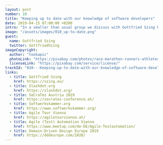 ```yaml
---
layout: post
number: 10
title: "Keeping up to date with our knowledge of software developers"
date: 2019-04-15 07:00:00 +0200
intro: "In a smaller than usual group we discuss with Gottfried Szing how we keep on the pulse of our craft and industry. This discussion leads us from Twitter feeds over local communities to the dislike of conferences as advertisements in disguise."
image: "/assets/images/010_up-to-date.png"
guest:
  name: Gottfried Szing
  twitter: GottfriedSzing
imageCopyright:
  author: "tookapic"
  photoLink: "https://pixabay.com/photos/race-marathon-runners-athletes-932254/"
  licenseLink: "https://pixabay.com/service/license/"
trackId: "010---Keeping-up-to-date-with-our-knowledge-of-software-developers-e3o4rl"
links:
  - title: Gottfried Szing
    href: https://szing.eu/
  - title: Slashdot.org
    href: https://slashdot.org/
  - title: SoCraTes Austria 2019
    href: https://socrates-conference.at/
  - title: Softwerkskammer.org
    href: https://www.softwerkskammer.org/
  - title: Agile Tour Vienna
    href: https://agiletourvienna.at/
  - title: Agile (Test) Automation Vienna
    href: https://www.meetup.com/de-DE/Agile-Testautomation/
  - title: Domain-Driven Design Europe 2019
    href: https://dddeurope.com/2020/
---
```

